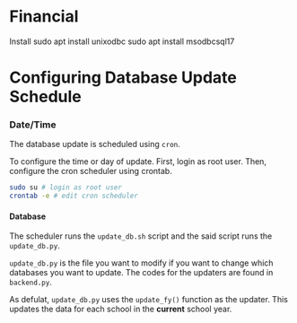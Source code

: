 # Financial
Install 
  sudo apt install unixodbc
  sudo apt install msodbcsql17

# Configuring Database Update Schedule
### Date/Time
The database update is scheduled using `cron`. 

To configure the time or day of update. First, login as root user. Then, configure the cron scheduler using crontab.

```sh
sudo su # login as root user
crontab -e # edit cron scheduler
```
#### Database
The scheduler runs the `update_db.sh` script and the said script runs the `update_db.py`. 

`update_db.py` is the file you want to modify if you want to change which databases you want to update. The codes for the updaters are found in `backend.py`. 

As defulat, `update_db.py` uses the `update_fy()` function as the updater. This updates the data for each school in the **current** school year. 
